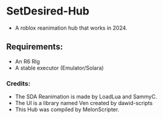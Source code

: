 # SetDesired-Hub
* A roblox reanimation hub that works in 2024.

## Requirements:
* An R6 RIg
* A stable executor (Emulator/Solara)

### Credits:
* The SDA Reanimation is made by LoadLua and SammyC.
* The UI is a library named Ven created by dawid-scripts
* This Hub was compiled by MelonScripter.

